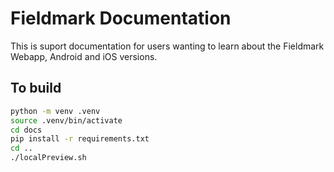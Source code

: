 # Fieldmark Documentation

This is suport documentation for users wanting to learn about the Fieldmark Webapp, Android and iOS versions.

## To build

```bash
python -m venv .venv
source .venv/bin/activate
cd docs
pip install -r requirements.txt
cd ..
./localPreview.sh
```